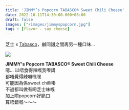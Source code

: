 ```yaml
---
title: 'JIMMY’s Popcorn TABASCO® Sweet Chili Cheese'
date: 2022-10-11T14:30:00.000+08:00
draft: false
images: ["/images/jimmyspopcorn.jpg"]
tags : [flavor - say cheese]
---
```


芝士 x [Tabasco](https://hidie.net/tabascomini/)，鹹同甜之間再另一種口味...  

![](/images/jimmyspopcorn.jpg)

**JIMMY's Popcorn TABASCO® Sweet Chili Cheese**  
嗯... 以唔食得辣嘅我嚟講  
都唔覺得辣囉嘿嘿  
可能因為係sweet chilli啩  
不過都叫做有啲芝士味嘅  
加上啲popcorn好脆口  
算唔錯嘅～～～  
